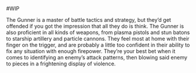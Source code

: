 #WIP

The Gunner is a master of battle tactics and strategy, but they’d get offended if you got the impression that all they do is think. The Gunner is also proficient in all kinds of weapons, from plasma pistols and stun batons to starship artillery and particle cannons. They feel most at home with their finger on the trigger, and are probably a little too confident in their ability to fix any situation with enough firepower. They’re your best bet when it comes to identifying an enemy’s attack patterns, then blowing said enemy to pieces in a frightening display of violence.